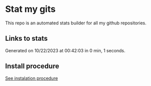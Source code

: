 # Stat my gits

This repo is an automated stats builder for all my github repositories.

## Links to stats


Generated on 10/22/2023 at 00:42:03 in 0 min, 1 seconds.

## Install procedure

[See instalation procedure](./src/install.md)
